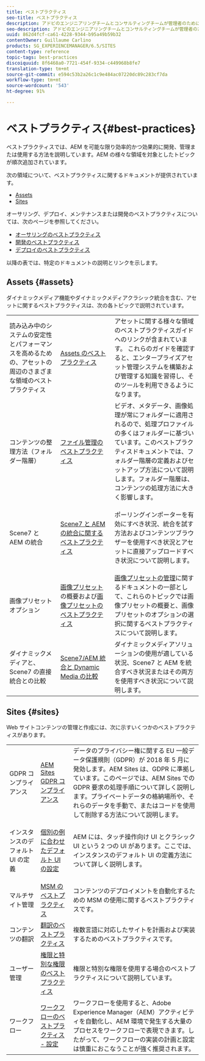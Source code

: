 ```yaml
---
title: ベストプラクティス
seo-title: ベストプラクティス
description: アドビのエンジニアリングチームとコンサルティングチームが管理者のために作成したベストプラクティスです。
seo-description: アドビのエンジニアリングチームとコンサルティングチームが管理者のために作成したベストプラクティスです。
uuid: 862d4fcf-ca61-4228-9344-b95a49b59b32
contentOwner: Guillaume Carlino
products: SG_EXPERIENCEMANAGER/6.5/SITES
content-type: reference
topic-tags: best-practices
discoiquuid: 8f6468a0-7721-454f-9334-c449968b8fe7
translation-type: tm+mt
source-git-commit: e594c53b2a26c1c9e484ac07220dc89c283cf7da
workflow-type: tm+mt
source-wordcount: '543'
ht-degree: 91%

---
```



# ベストプラクティス{#best-practices}

ベストプラクティスでは、AEM を可能な限り効率的かつ効果的に開発、管理または使用する方法を説明しています。AEM の様々な領域を対象としたトピックが順次追加されています。

次の領域について、ベストプラクティスに関するドキュメントが提供されています。

* [Assets](#assets)
* [Sites](#sites)

オーサリング、デプロイ、メンテナンスまたは開発のベストプラクティスについては、次のページを参照してください。

* [オーサリングのベストプラクティス](/help/sites-authoring/best-practices.md)
* [開発のベストプラクティス](/help/sites-developing/best-practices.md)
* [デプロイのベストプラクティス](/help/sites-deploying/best-practices.md)

以降の表では、特定のドキュメントの説明とリンクを示します。

## Assets {#assets}

ダイナミックメディア機能やダイナミックメディアクラシック統合を含む、アセットに関するベストプラクティスは、次の各トピックで説明されています。

<table>
 <tbody>
  <tr>
   <td>読み込み中のシステムの安定性とパフォーマンスを高めるための、アセットの周辺のさまざまな領域のベストプラクティス</td>
   <td><a href="/help/assets/best-practices-for-assets.md">Assets のベストプラクティス</a></td>
   <td>アセットに関する様々な領域のベストプラクティスガイドへのリンクが含まれています。 これらのガイドを確認すると、エンタープライズアセット管理システムを構築および管理する知識を習得し、そのツールを利用できるようになります。</td>
  </tr>
  <tr>
   <td>コンテンツの整理方法（フォルダー階層）</td>
   <td><a href="/help/assets/organize-assets.md">ファイル管理のベストプラクティス</a></td>
   <td>ビデオ、メタデータ、画像処理が常にフォルダーに適用されるので、処理プロファイルの多くはフォルダーに基づいています。このベストプラクティスドキュメントでは、フォルダー階層の定義およびセットアップ方法について説明します。フォルダー階層は、コンテンツの処理方法に大きく影響します。 </td>
  </tr>
  <tr>
   <td>Scene7 と AEM の統合</td>
   <td><a href="/help/sites-administering/scene7.md#best-practices-for-integrating-scene-with-aem">Scene7 と AEM の統合に関するベストプラクティス</a></td>
   <td><p>ポーリングインポーターを有効にすべき状況、統合を試す方法およびコンテンツブラウザーを使用すべき状況とアセットに直接アップロードすべき状況について説明します。</p> </td>
  </tr>
  <tr>
   <td>画像プリセットオプション</td>
   <td><a href="/help/assets/managing-image-presets.md#understanding-image-presets">画像プリセット</a>の概要および<a href="/help/assets/managing-image-presets.md#image-preset-options">画像プリセットのベストプラクティス</a></td>
   <td><a href="/help/assets/managing-image-presets.md">画像プリセットの管理</a>に関するドキュメントの一部として、これらのトピックでは画像プリセットの概要と、画像プリセットのオプションの選択に関するベストプラクティスについて説明します。</td>
  </tr>
  <tr>
   <td>ダイナミックメディアと、Scene7 の直接統合との比較</td>
   <td><a href="/help/sites-administering/scene7.md#aem-scene-integration-versus-dynamic-media">Scene7/AEM 統合と Dynamic Media の比較</a></td>
   <td>ダイナミックメディアソリューションの使用が適している状況、Scene7 と AEM を統合すべき状況またはその両方を使用すべき状況について説明します。</td>
  </tr>
 </tbody>
</table>

## Sites {#sites}

Web サイトコンテンツの管理と作成には、次に示すいくつかのベストプラクティスがあります。

<table>
 <tbody>
  <tr>
   <td>GDPR コンプライアンス</td>
   <td><a href="/help/sites-administering/gdpr-compliance-sites.md">AEM Sites GDPR コンプライアンス</a></td>
   <td>データのプライバシー権に関する EU 一般データ保護規則（GDPR）が 2018 年 5 月に発効します。AEM Sites は、GDPR に準拠しています。このページでは、AEM Sites での GDPR 要求の処理手順について詳しく説明します。プライベートデータの格納場所や、それらのデータを手動で、またはコードを使用して削除する方法について説明します。</td>
  </tr>
  <tr>
   <td>インスタンスのデフォルト UI の定義</td>
   <td><p><a href="/help/sites-authoring/select-ui.md#configuring-the-default-ui-for-your-instance">個別の例に合わせたデフォルト UI の設定</a></p> </td>
   <td>AEM には、タッチ操作向け UI とクラシック UI という 2 つの UI があります。ここでは、インスタンスのデフォルト UI の定義方法について詳しく説明します。</td>
  </tr>
  <tr>
   <td>マルチサイト管理</td>
   <td><a href="/help/sites-administering/msm-best-practices.md">MSM のベストプラクティス</a></td>
   <td>コンテンツのデプロイメントを自動化するための MSM の使用に関するベストプラクティスです。 </td>
  </tr>
  <tr>
   <td>コンテンツの翻訳</td>
   <td><a href="/help/sites-administering/tc-bp.md">翻訳のベストプラクティス</a></td>
   <td>複数言語に対応したサイトを計画および実装するためのベストプラクティスです。</td>
  </tr>
  <tr>
   <td>ユーザー管理</td>
   <td><a href="/help/sites-administering/security.md#best-practices">権限と特別な権限のベストプラクティス</a></td>
   <td>権限と特別な権限を使用する場合のベストプラクティスについて説明しています。 </td>
  </tr>
  <tr>
   <td>ワークフロー</td>
   <td><a href="/help/sites-developing/workflows-best-practices.md#configuration">ワークフローのベストプラクティス - 設定</a></td>
   <td>ワークフローを使用すると、Adobe Experience Manager（AEM）アクティビティを自動化し、AEM 環境で発生する大量のプロセスをワークフローで表現できます。したがって、ワークフローの実装の計画と設定は慎重におこなうことが強く推奨されます。</td>
  </tr>
 </tbody>
</table>

